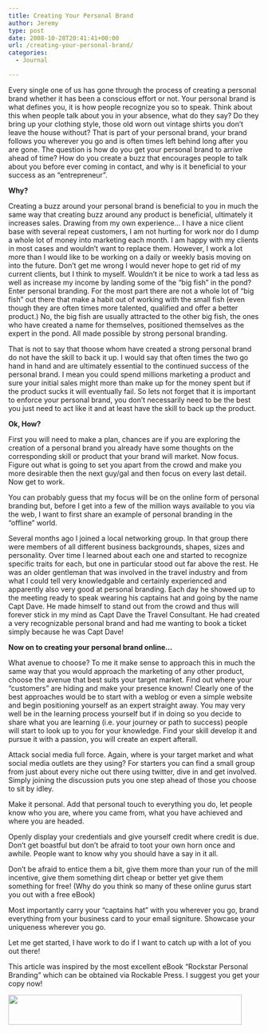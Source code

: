 ```yaml
---
title: Creating Your Personal Brand
author: Jeremy
type: post
date: 2008-10-28T20:41:41+00:00
url: /creating-your-personal-brand/
categories:
  - Journal

---
```

Every single one of us has gone through the process of creating a personal brand whether it has been a conscious effort or not. Your personal brand is what defines you, it is how people recognize you so to speak. Think about this when people talk about you in your absence, what do they say? Do they bring up your clothing style, those old worn out vintage shirts you don&#8217;t leave the house without? That is part of your personal brand, your brand follows you wherever you go and is often times left behind long after you are gone. The question is how do you get your personal brand to arrive ahead of time? How do you create a buzz that encourages people to talk about you before ever coming in contact, and why is it beneficial to your success as an &#8220;entrepreneur&#8221;.

**Why?**
  
Creating a buzz around your personal brand is beneficial to you in much the same way that creating buzz around any product is beneficial, ultimately it increases sales. Drawing from my own experience&#8230; I have a nice client base with several repeat customers, I am not hurting for work nor do I dump a whole lot of money into marketing each month. I am happy with my clients in most cases and wouldn&#8217;t want to replace them. However, I work a lot more than I would like to be working on a daily or weekly basis moving on into the future. Don&#8217;t get me wrong I would never hope to get rid of my current clients, but I think to myself. Wouldn&#8217;t it be nice to work a tad less as well as increase my income by landing some of the &#8220;big fish&#8221; in the pond? Enter personal branding. For the most part there are not a whole lot of &#8220;big fish&#8221; out there that make a habit out of working with the small fish (even though they are often times more talented, qualified and offer a better product.) No, the big fish are usually attracted to the other big fish, the ones who have created a name for themselves, positioned themselves as the expert in the pond. All made possible by strong personal branding.

That is not to say that thoose whom have created a strong personal brand do not have the skill to back it up. I would say that often times the two go hand in hand and are ultimately essential to the continued success of the personal brand. I mean you could spend millions marketing a product and sure your initial sales might more than make up for the money spent but if the product sucks it will eventually fail. So lets not forget that it is important to enforce your personal brand, you don&#8217;t necessarily need to be the best you just need to act like it and at least have the skill to back up the product.

**Ok, How?**
  
First you will need to make a plan, chances are if you are exploring the creation of a personal brand you already have some thoughts on the corresponding skill or product that your brand will market. Now focus. Figure out what is going to set you apart from the crowd and make you more desirable then the next guy/gal and then focus on every last detail. Now get to work.

You can probably guess that my focus will be on the online form of personal branding but, before I get into a few of the million ways available to you via the web, I want to first share an example of personal branding in the &#8220;offline&#8221; world.

Several months ago I joined a local networking group. In that group there were members of all different business backgrounds, shapes, sizes and personality. Over time I learned about each one and started to recognize specific traits for each, but one in particular stood out far above the rest. He was an older gentleman that was involved in the travel industry and from what I could tell very knowledgable and certainly experienced and apparently also very good at personal branding. Each day he showed up to the meeting ready to speak wearing his captains hat and going by the name Capt Dave. He made himself to stand out from the crowd and thus will forever stick in my mind as Capt Dave the Travel Consultant. He had created a very recognizable personal brand and had me wanting to book a ticket simply because he was Capt Dave!

**Now on to creating your personal brand online&#8230;**
  
What avenue to choose? To me it make sense to approach this in much the same way that you would approach the marketing of any other product, choose the avenue that best suits your target market. Find out where your &#8220;customers&#8221; are hiding and make your presence known! Clearly one of the best approaches would be to start with a weblog or even a simple website and begin positioning yourself as an expert straight away. You may very well be in the learning process yourself but if in doing so you decide to share what you are learning (i.e. your journey or path to success) people will start to look up to you for your knowledge. Find your skill develop it and pursue it with a passion, you will create an expert afterall.

Attack social media full force. Again, where is your target market and what social media outlets are they using? For starters you can find a small group from just about every niche out there using twitter, dive in and get involved. Simply joining the discussion puts you one step ahead of those you choose to sit by idley.

Make it personal. Add that personal touch to everything you do, let people know who you are, where you came from, what you have achieved and where you are headed.

Openly display your credentials and give yourself credit where credit is due. Don&#8217;t get boastful but don&#8217;t be afraid to toot your own horn once and awhile. People want to know why you should have a say in it all.

Don&#8217;t be afraid to entice them a bit, give them more than your run of the mill incentive, give them something dirt cheap or better yet give them something for free! (Why do you think so many of these online gurus start you out with a free eBook)

Most importantly carry your &#8220;captains hat&#8221; with you wherever you go, brand everything from your business card to your email signiture. Showcase your uniqueness wherever you go.

Let me get started, I have work to do if I want to catch up with a lot of you out there!

This article was inspired by the most excellent eBook &#8220;Rockstar Personal Branding&#8221; which can be obtained via Rockable Press. I suggest you get your copy now!

<a href="https://www.e-junkie.com/ecom/gb.php?ii=68340&#038;c=ib&#038;aff=39327&#038;ev=8660bcc09d" target="ejejcsingle"><img class="aligncenter size-full wp-image-85" title="gen_468x60" src="/images/2008/10/gen_468x60.jpg" alt="" width="468" height="60" /></a>